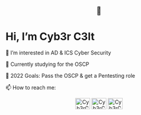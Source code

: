 <h2 align="center">👋</h2> 
<h1 align="left">Hi, I’m Cyb3r C3lt</h1>

👀 I’m interested in AD & ICS Cyber Security

🌱 Currently studying for the OSCP

🥅 2022 Goals: Pass the OSCP & get a Pentesting role

📫 How to reach me:
<p align="center">
<a href="https://twitter.com/Cyb3rC3lt" target="blank"><img align="center" src="https://cdn.jsdelivr.net/npm/simple-icons@3.0.1/icons/twitter.svg" alt="Cyb3rC3lt" height="30" width="40" /></a>
<a href="https://www.reddit.com/user/Cyb3rC3lt" target="blank"><img align="center" src="https://cdn.jsdelivr.net/npm/simple-icons@3.0.1/icons/reddit.svg" alt="Cyb3rC3lt" height="30" width="40" /></a>
<a href="https://discordapp.com/users/919975320231247894" target="blank"><img align="center" src="https://cdn.jsdelivr.net/npm/simple-icons@3.0.1/icons/discord.svg" alt="Cyb3rC3lt" height="30" width="40" /></a>
</p>
